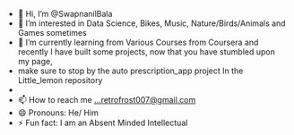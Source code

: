 - 👋 Hi, I’m @SwapnanilBala
- 👀 I’m interested in Data Science, Bikes, Music, Nature/Birds/Animals and Games sometimes
- 🌱 I’m currently learning from Various Courses from Coursera and recently I have built some projects, now that you have stumbled upon my page,
-  make sure to stop by the auto prescription_app project In the Little_lemon repository
- 
- 📫 How to reach me ...retrofrost007@gmail.com
- 😄 Pronouns: He/ Him
- ⚡ Fun fact: I am an Absent Minded Intellectual 

<!---
SwapnanilBala/SwapnanilBala is a ✨ special ✨ repository because its `README.md` (this file) appears on your GitHub profile.
You can click the Preview link to take a look at your changes.
--->
